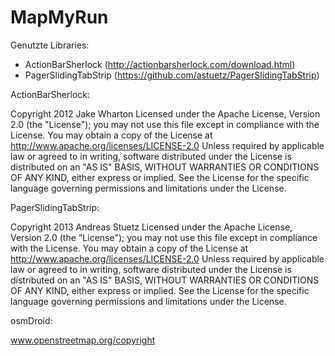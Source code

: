 MapMyRun
========
Genutzte Libraries:
  - ActionBarSherlock (http://actionbarsherlock.com/download.html)
  - PagerSlidingTabStrip (https://github.com/astuetz/PagerSlidingTabStrip)

ActionBarSherlock:

Copyright 2012 Jake Wharton
Licensed under the Apache License, Version 2.0 (the "License");
you may not use this file except in compliance with the License.
You may obtain a copy of the License at
   http://www.apache.org/licenses/LICENSE-2.0
Unless required by applicable law or agreed to in writing, software
distributed under the License is distributed on an "AS IS" BASIS,
WITHOUT WARRANTIES OR CONDITIONS OF ANY KIND, either express or implied.
See the License for the specific language governing permissions and
limitations under the License.


PagerSlidingTabStrip:

Copyright 2013 Andreas Stuetz
Licensed under the Apache License, Version 2.0 (the "License");
you may not use this file except in compliance with the License.
You may obtain a copy of the License at
   http://www.apache.org/licenses/LICENSE-2.0
Unless required by applicable law or agreed to in writing, software
distributed under the License is distributed on an "AS IS" BASIS,
WITHOUT WARRANTIES OR CONDITIONS OF ANY KIND, either express or implied.
See the License for the specific language governing permissions and
limitations under the License.

osmDroid:

www.openstreetmap.org/copyright